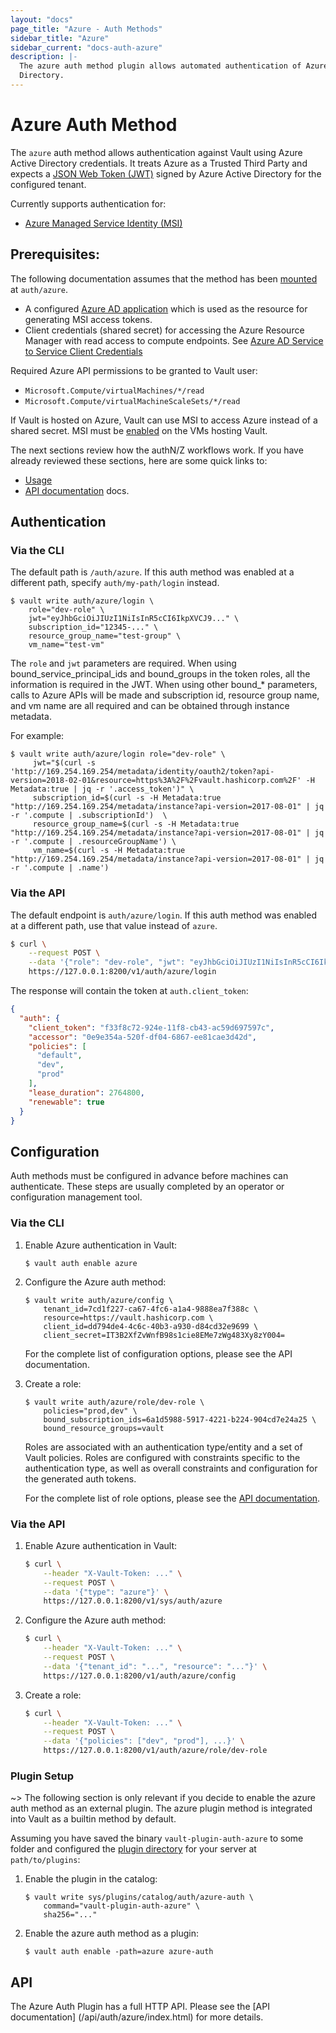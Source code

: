 ```yaml
---
layout: "docs"
page_title: "Azure - Auth Methods"
sidebar_title: "Azure"
sidebar_current: "docs-auth-azure"
description: |-
  The azure auth method plugin allows automated authentication of Azure Active
  Directory.
---
```


# Azure Auth Method

The `azure` auth method allows authentication against Vault using
Azure Active Directory credentials. It treats Azure as a Trusted Third Party 
and expects a [JSON Web Token (JWT)](https://tools.ietf.org/html/rfc7519) 
signed by Azure Active Directory for the configured tenant.

Currently supports authentication for:

  * [Azure Managed Service Identity (MSI)](https://docs.microsoft.com/en-us/azure/active-directory/managed-service-identity/overview)

## Prerequisites:

The following documentation assumes that the method has been
[mounted](/docs/plugin/index.html) at `auth/azure`.

* A configured [Azure AD application](https://docs.microsoft.com/en-us/azure/active-directory/develop/active-directory-integrating-applications) which is used as the resource for generating MSI access tokens.
* Client credentials (shared secret) for accessing the Azure Resource Manager with read access to compute endpoints. See [Azure AD Service to Service Client Credentials](https://docs.microsoft.com/en-us/azure/active-directory/develop/active-directory-protocols-oauth-service-to-service)

Required Azure API permissions to be granted to Vault user:

* `Microsoft.Compute/virtualMachines/*/read`
* `Microsoft.Compute/virtualMachineScaleSets/*/read`

If Vault is hosted on Azure, Vault can use MSI to access Azure instead of a shared secret.  MSI must be [enabled](https://docs.microsoft.com/en-us/azure/active-directory/managed-service-identity/qs-configure-portal-windows-vm) on the VMs hosting Vault. 

The next sections review how the authN/Z workflows work. If you
have already reviewed these sections, here are some quick links to:

  * [Usage](#usage)
  * [API documentation](/api/auth/azure/index.html) docs.

## Authentication

### Via the CLI

The default path is `/auth/azure`. If this auth method was enabled at a different
path, specify `auth/my-path/login` instead.

```text
$ vault write auth/azure/login \
    role="dev-role" \
    jwt="eyJhbGciOiJIUzI1NiIsInR5cCI6IkpXVCJ9..." \
    subscription_id="12345-..." \
    resource_group_name="test-group" \
    vm_name="test-vm"
```

The `role` and `jwt` parameters are required. When using bound_service_principal_ids and bound_groups in the token roles, all the information is required in the JWT.  When using other bound_* parameters, calls to Azure APIs will be made and subscription id, resource group name, and vm name are all required and can be obtained through instance metadata.

For example:

```text
$ vault write auth/azure/login role="dev-role" \
     jwt="$(curl -s 'http://169.254.169.254/metadata/identity/oauth2/token?api-version=2018-02-01&resource=https%3A%2F%2Fvault.hashicorp.com%2F' -H Metadata:true | jq -r '.access_token')" \
     subscription_id=$(curl -s -H Metadata:true "http://169.254.169.254/metadata/instance?api-version=2017-08-01" | jq -r '.compute | .subscriptionId')  \
     resource_group_name=$(curl -s -H Metadata:true "http://169.254.169.254/metadata/instance?api-version=2017-08-01" | jq -r '.compute | .resourceGroupName') \
     vm_name=$(curl -s -H Metadata:true "http://169.254.169.254/metadata/instance?api-version=2017-08-01" | jq -r '.compute | .name')
```

### Via the API

The default endpoint is `auth/azure/login`. If this auth method was enabled
at a different path, use that value instead of `azure`.

```sh
$ curl \
    --request POST \
    --data '{"role": "dev-role", "jwt": "eyJhbGciOiJIUzI1NiIsInR5cCI6IkpXVCJ9..."}' \
    https://127.0.0.1:8200/v1/auth/azure/login
```

The response will contain the token at `auth.client_token`:

```json
{
  "auth": {
    "client_token": "f33f8c72-924e-11f8-cb43-ac59d697597c",
    "accessor": "0e9e354a-520f-df04-6867-ee81cae3d42d",
    "policies": [
      "default",
      "dev",
      "prod"
    ],
    "lease_duration": 2764800,
    "renewable": true
  }
}
```

## Configuration

Auth methods must be configured in advance before machines can authenticate.
These steps are usually completed by an operator or configuration management 
tool.

### Via the CLI

1. Enable Azure authentication in Vault:

    ```text
    $ vault auth enable azure
    ```

1. Configure the Azure auth method:

    ```text
    $ vault write auth/azure/config \
        tenant_id=7cd1f227-ca67-4fc6-a1a4-9888ea7f388c \
        resource=https://vault.hashicorp.com \
        client_id=dd794de4-4c6c-40b3-a930-d84cd32e9699 \
        client_secret=IT3B2XfZvWnfB98s1cie8EMe7zWg483Xy8zY004=
    ```

    For the complete list of configuration options, please see the API
    documentation.

1. Create a role:

    ```text
    $ vault write auth/azure/role/dev-role \
        policies="prod,dev" \
        bound_subscription_ids=6a1d5988-5917-4221-b224-904cd7e24a25 \
        bound_resource_groups=vault
    ```

    Roles are associated with an authentication type/entity and a set of Vault
    policies. Roles are configured with constraints specific to the
    authentication type, as well as overall constraints and configuration for
    the generated auth tokens.

    For the complete list of role options, please see the [API documentation](/api/auth/azure/index.html).

### Via the API

1. Enable Azure authentication in Vault:

    ```sh
    $ curl \
        --header "X-Vault-Token: ..." \
        --request POST \
        --data '{"type": "azure"}' \
        https://127.0.0.1:8200/v1/sys/auth/azure
    ```

1. Configure the Azure auth method:

    ```sh
    $ curl \
        --header "X-Vault-Token: ..." \
        --request POST \
        --data '{"tenant_id": "...", "resource": "..."}' \
        https://127.0.0.1:8200/v1/auth/azure/config
    ```

1. Create a role:

    ```sh
    $ curl \
        --header "X-Vault-Token: ..." \
        --request POST \
        --data '{"policies": ["dev", "prod"], ...}' \
        https://127.0.0.1:8200/v1/auth/azure/role/dev-role
    ```

### Plugin Setup

~> The following section is only relevant if you decide to enable the azure auth
method as an external plugin. The azure plugin method is integrated into Vault as
a builtin method by default.

Assuming you have saved the binary `vault-plugin-auth-azure` to some folder and
configured the [plugin directory](/docs/internals/plugins.html#plugin-directory)
for your server at `path/to/plugins`:


1. Enable the plugin in the catalog:

    ```text
    $ vault write sys/plugins/catalog/auth/azure-auth \
        command="vault-plugin-auth-azure" \
        sha256="..."
    ```

1. Enable the azure auth method as a plugin:

    ```text
    $ vault auth enable -path=azure azure-auth
    ```

## API

The Azure Auth Plugin has a full HTTP API. Please see the [API documentation]
(/api/auth/azure/index.html) for more details.

